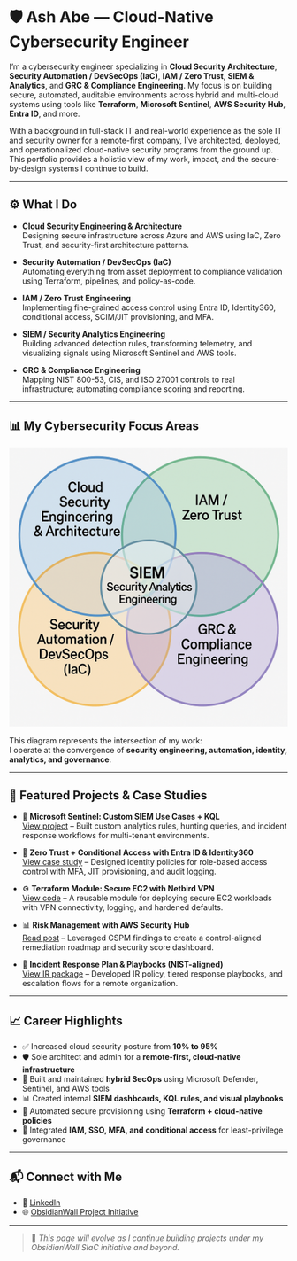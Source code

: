 # 🛡️ Ash Abe — Cloud-Native Cybersecurity Engineer

I’m a cybersecurity engineer specializing in **Cloud Security Architecture**, **Security Automation / DevSecOps (IaC)**, **IAM / Zero Trust**, **SIEM & Analytics**, and **GRC & Compliance Engineering**. My focus is on building secure, automated, auditable environments across hybrid and multi-cloud systems using tools like **Terraform**, **Microsoft Sentinel**, **AWS Security Hub**, **Entra ID**, and more.

With a background in full-stack IT and real-world experience as the sole IT and security owner for a remote-first company, I’ve architected, deployed, and operationalized cloud-native security programs from the ground up. This portfolio provides a holistic view of my work, impact, and the secure-by-design systems I continue to build.

---

## ⚙️ What I Do

- **Cloud Security Engineering & Architecture**  
  Designing secure infrastructure across Azure and AWS using IaC, Zero Trust, and security-first architecture patterns.

- **Security Automation / DevSecOps (IaC)**  
  Automating everything from asset deployment to compliance validation using Terraform, pipelines, and policy-as-code.

- **IAM / Zero Trust Engineering**  
  Implementing fine-grained access control using Entra ID, Identity360, conditional access, SCIM/JIT provisioning, and MFA.

- **SIEM / Security Analytics Engineering**  
  Building advanced detection rules, transforming telemetry, and visualizing signals using Microsoft Sentinel and AWS tools.

- **GRC & Compliance Engineering**  
  Mapping NIST 800-53, CIS, and ISO 27001 controls to real infrastructure; automating compliance scoring and reporting.

---

## 📊 My Cybersecurity Focus Areas

![Cybersecurity Specialization Venn Diagram](./assets/venn_diagram.png)

This diagram represents the intersection of my work:  
I operate at the convergence of **security engineering, automation, identity, analytics, and governance**.

---

## 📁 Featured Projects & Case Studies

- 🧠 **Microsoft Sentinel: Custom SIEM Use Cases + KQL**  
  [View project](#) – Built custom analytics rules, hunting queries, and incident response workflows for multi-tenant environments.

- 🔐 **Zero Trust + Conditional Access with Entra ID & Identity360**  
  [View case study](#) – Designed identity policies for role-based access control with MFA, JIT provisioning, and audit logging.

- ⚙️ **Terraform Module: Secure EC2 with Netbird VPN**  
  [View code](#) – A reusable module for deploying secure EC2 workloads with VPN connectivity, logging, and hardened defaults.

- 📊 **Risk Management with AWS Security Hub**  
  [Read post](#) – Leveraged CSPM findings to create a control-aligned remediation roadmap and security score dashboard.

- 🧾 **Incident Response Plan & Playbooks (NIST-aligned)**  
  [View IR package](#) – Developed IR policy, tiered response playbooks, and escalation flows for a remote organization.

---

## 📈 Career Highlights

- ✅ Increased cloud security posture from **10% to 95%**
- 🛡️ Sole architect and admin for a **remote-first, cloud-native infrastructure**
- 📍 Built and maintained **hybrid SecOps** using Microsoft Defender, Sentinel, and AWS tools
- 📊 Created internal **SIEM dashboards, KQL rules, and visual playbooks**
- 🔁 Automated secure provisioning using **Terraform + cloud-native policies**
- 🔐 Integrated **IAM, SSO, MFA, and conditional access** for least-privilege governance

---

## 📬 Connect with Me

- 🔗 [LinkedIn](https://linkedin.com/in/your-link)
- 🌐 [ObsidianWall Project Initiative](https://your-obsidianwall-url.com)

---

> 🧭 *This page will evolve as I continue building projects under my ObsidianWall SIaC initiative and beyond.*
